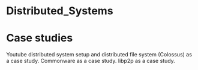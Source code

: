 # Distributed_Systems

# Case studies
Youtube distributed system setup and distributed file system (Colossus) as a case study.
Commonware as a case study.
libp2p as a case study.